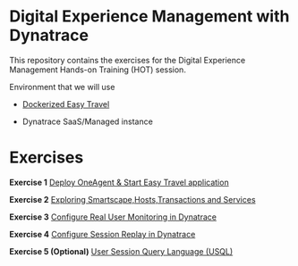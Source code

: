 # Digital Experience Management with Dynatrace
This repository contains the exercises for the Digital Experience Management Hands-on Training (HOT) session.

Environment that we will use

* [Dockerized Easy Travel](https://github.com/Dynatrace/easyTravel-Docker)

* Dynatrace SaaS/Managed instance

# Exercises

**Exercise 1** [Deploy OneAgent & Start Easy Travel application](/ex1)

**Exercise 2** [Exploring Smartscape,Hosts,Transactions and Services](/ex2)

**Exercise 3** [Configure Real User Monitoring in Dynatrace](/ex3)

**Exercise 4** [Configure Session Replay in Dynatrace](/ex4)

**Exercise 5 (Optional)** [User Session Query Language (USQL)](/ex5)
